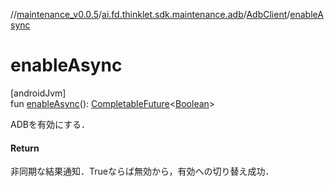 //[maintenance_v0.0.5](../../../index.md)/[ai.fd.thinklet.sdk.maintenance.adb](../index.md)/[AdbClient](index.md)/[enableAsync](enable-async.md)

# enableAsync

[androidJvm]\
fun [enableAsync](enable-async.md)(): [CompletableFuture](https://developer.android.com/reference/kotlin/java/util/concurrent/CompletableFuture.html)&lt;[Boolean](https://kotlinlang.org/api/latest/jvm/stdlib/kotlin/-boolean/index.html)&gt;

ADBを有効にする．

#### Return

非同期な結果通知．Trueならば無効から，有効への切り替え成功．
